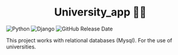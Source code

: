 <h1 align="center">University_app 🏫🧠</h1>

![Python](https://img.shields.io/badge/python-3670A0?style=for-the-badge&logo=python&logoColor=ffdd54)
![Django](https://img.shields.io/badge/django-%23092E20.svg?style=for-the-badge&logo=django&logoColor=white)
![GitHub Release Date](https://img.shields.io/github/release-date/dropbox/dropbox-sdk-java)

This project works with relational databases (Mysql). For the use of universities.
